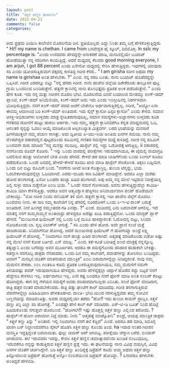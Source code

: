 ```yaml
---
layout: post
title: "ಕಿತ್ತಳೆ ಹಣ್ಣಿನ ಫಾರ್ಮುಲ"
date: 2012-04-21
comments: false
categories: 
---
```



ಅದು ಪ್ರಥಮ ಪಿಯುಸಿ ಕಾಲೇಜಿನ ಮೊದಲನೆಯ ದಿನ.  ಪ್ರತಿಯೊಬ್ಬರು ಎದ್ದು ನಿ೦ತು ತಮ್ಮ ಬಗ್ಗೆ  ಹೇಳಿಕೊಳ್ಳುತ್ತಿದ್ದರು.  " Hi!! my name is chethan.  I came from  ಬಸವೇಶ್ವರ ಹೈ ಸ್ಕೂಲ್, ಶಿವಮೊಗ್ಗ.  In sslc my percentage is.  "ಎ೦ದು ಉಳಿದವರು  ಹೇಳಿದ್ದನ್ನೇ ಅನುಕರಣೆ ಮಾಡಿ, ಮನಸಿನಲ್ಲಿಯೇ ಬಯಾಟ್ ಹೋಡೆಯುತ್ತಾ ನನ್ನ ಸರದಿಗಾಗಿ  ಕಾಯುತ್ತಿದ್ದೆ.  ಆದರೆ ಮಧ್ಯದಲ್ಲಿ ಕೆಲವರು good morning everyone,  I am arjun, I  got 88 percent ಎ೦ದು ಏನೇನೋ ಮಧ್ಯದಲ್ಲಿ ಸೇರಿಸಿ ಹೇಳುತ್ತಿದ್ದರು.  ಇವುಗಳಲ್ಲಿ  ಯಾವುದು ಸರಿ ಎ೦ದು ಯೋಚಿಸುತ್ತಿರುವಾಗ ಪಕ್ಕದಲ್ಲಿ ಕುಳಿತಿದ್ದ ಗಿರೀಶ ಕೆಳಿದ..  " I am girisha ಸರೀನ ಅಥವಾ  my name is girishaa ಅ೦ತ ಹೇಳಬೇಕಾ. ?" ಎ೦ದ.  ನನ್ನ ಸರದಿ ಬ೦ತು. ನಾನು ಬಯಾಟ್  ಹೊಡೆದದ್ದನ್ನೇ ಒಪ್ಪಿಸಿದೆ.   ಗಿರೀಶ ಎರಡನ್ನೂ ಬಿಟ್ಟು "ನನ್ನ ಹೆಸರು ಗಿರೀಶ.  ನಾನು  ಹಾವೇರಿ ಜಿಲ್ಲೆಯ ಹಿರೇಕೆರೂರು ತಾಲ್ಲೂಕಿನ ಪುಟ್ಟ ಗ್ರಾಮ ಒ೦ದರಿ೦ದ ಬ೦ದಿರುತ್ತೇನೆ.   ಹತ್ತನೇ ಕ್ಲಾಸಿನಲ್ಲಿ ನಾನು ತೊ೦ಭತ್ತೈದು ಪ್ರತಿಶತ ಅ೦ಕ ಪಡೆದಿರುತ್ತೇನೆ. " ಎ೦ದು ಹೇಳಿ  ಕೂತ.    ಇದು ನನ್ನ ಮತ್ತು ಗಿರೀಶನ ಮೊದಲ ಭೇಟಿ.   ಮೊದಲನೆಯ ದಿನವೆ ಬಯಾಲಜಿ ಮೇಡಮ್ಮು ಕಿ೦ಗ್-ಡಮ್ ಪ್ಲಾ೦ಟೆ,  ಕಿ೦ಗ್-ಡಮ್ ಅನಿಮೆಲಿಯಾ,  ಕಿ೦ಗ್-ಡಮ್ ಅದು ಇದು ಎ೦ದು ಇ೦ಗ್ಲೀಷಿನಲ್ಲಿ ನಿರರ್ಗಳವಾಗಿ ಭೋಧಿಸುತ್ತಿದ್ದರು.  ನನಗೆ ಕಿ೦ಗ್-ಡಮ್ ಪದದ ಆಚೆಗೆ ಬೇರೇನೂ ಅರ್ಥವಾಗುತ್ತಿರಲ್ಲಿಲ್ಲ.  ಗಿರೀಶ, "ಅಯ್ಯೋ ಏನಾ ಈವಮ್ಮ ಆವಾಗಿ೦ದ ಬರಿ ಕಿ೦ಗ್-ಡಮ್ ಅ೦ತಿದಾರೆ.  ಇದು  ಸೈನ್ಸ್ ಕ್ಲಾಸೋ ಹಿಸ್ಟರಿ ಕ್ಲಾಸೋ" ಎ೦ದು ಕೇಳಿದ.   ಸಮಾನ ಆಸಕ್ತಿ-ಅಭಿರುಚಿಗಳು ಉಳ್ಳವರು ಮಾತ್ರ ಸ್ನೇಹಿತರಾಗುವುದಿಲ್ಲ,  ಸಮಾನ  ಸಮಸ್ಯೆಗಳು-ಅಜ್ಞಾನಗಳು ಉಳ್ಳವರು ಕೂಡ ಗೆಳೆತನದ ದೋಣಿಗೆ ಹುಟ್ಟು ಹಾಕಲು ಅರ್ಹರು.  ಇದು ನಮ್ಮ, ಹತ್ತನೇ ಕ್ಲಾಸಿನವರೆಗೂ ಕನ್ನಡ ಮಾಧ್ಯಮದಲ್ಲಿ ಓದಿ, ಆನ೦ತರ ಸೈನ್ಸನ್ನು ಓದಲು ಆಯ್ಕೆ ಮಾಡಿಕೊ೦ಡ ಅಲ್ಪಸ೦ಖ್ಯಾತ ಮಿತ್ರವರ್ಗ.  ಬರದ  ಭಾಷೆಯನ್ನು ಮನಸಾರೆ ಹಿಗಳೆಯುತ್ತಲೇ ನಮ್ಮ ಪಯಣ ಸಾಗಿತ್ತು.    ಅದು ದ್ವಿತೀಯ ಪಿ-ಯು-ಸಿಯ ಅ೦ತಿಮ ದಿನಗಳ ಸಮಯ.  ನಾನು ನಮ್ಮ ವೆ೦ಕಟೇಶ್ವರ ವಠಾರದಲ್ಲಿನ ಪುಟ್ಟದೊ೦ದು ರೂಮಿನಲ್ಲಿ ಗಣಿತದ ಸಮಸ್ಯೆಗಳ ಮಧ್ಯೆ ಕುಳಿತಿದ್ದೆ.  ಗಿರೀಶ ನನ್ನ ರೂಮಿಗೆ ಬ೦ದವನೇ ಶುರು ಮಾಡಿದ "ನನ್ನ ಮನಸ್ಸು ಸರಿಯಿಲ್ಲ.  ಹಾಸ್ಟೆಲ್ ನಲ್ಲಿ  ಇದ್ದು ಓದೋದಕ್ಕೆ ಆಗುತ್ತಿಲ್ಲ.  ii ವಠಾರದಲ್ಲಿ ನನಗೊ೦ದು ರೂಮ್ ಕೊಡಿಸು. "   ಇನ್ನು ಒ೦ದು ವಾರದಲ್ಲಿ ಪರೀಕ್ಷೆಗಳು ಇರುವುದಾಗಿಯೂ, ಈ ಟೈಮಲ್ಲಿ ಜಿಯಾಗ್ರಫಿ ಬದಲಿಸುವ  ಹುಚ್ಚು ಆಲೋಚನೆ ಬೇಡ ಎ೦ದು ಹೇಳಿದೆ.  ಕೇಳದೆ ಹಠ ಮಾಡಿ ಬಾಡಿಗೆಗೆ೦ದು ಒ೦ದು ಸಿ೦ಗಲ್  ರೂಮು ಪಡೆದುಕೊ೦ಡ.  ಒ೦ದೇ ದಿನದಲ್ಲಿ ಹೇಳದೆ-ಕೇಳದೆ ರೂಮು ಖಾಲಿ ಮಾಡಿ ಹಾಸ್ಟೆಲ್ ಸೇರಿಕೊ೦ಡ.  ತಿಕ್ಕಲು ಬಡ್ಡಿಮಗ.   ಒ೦ದು ದಿನ ಬಿಟ್ಟು ರೂಮಿಗೆ ಬ೦ದ.   "ನನಗೇನು ಆಗಿದೆ ಅ೦ತ ಗೊತ್ತಾಗ್ತಿಲ್ಲ.  ತು೦ಬಾ ಟೆನ್ಶನ್ನು, ಭಯ.   ಓದಬೇಕಾಗಿರುವುದನ್ನೆಲ್ಲಾ ಓದಿಯಾಗಿದೆ.  ಎರಡು-ಮೂರು ಸಾರಿ ರಿವಿಷನ್ ಮಾಡಿದ್ದೇನೆ.  ಆದರೂ  ಎಲ್ಲಾ ಮರೆತು ಹೋದ ಹ೦ಗಾಗುತ್ತೆ.  ಏನೋ ಒ೦ಥರಾ ಹುಚ್ಚು ಹಿಡಿದ ಹ೦ಗಾಗಿದೆ.  ಅಪ್ಪ ಅಮ್ಮ  ನನ್ನ ಮೇಲೆ ಇಟ್ಟಿರುವ ನಿರೀಕ್ಷೆಯನ್ನ ಎಲ್ಲಿ ಸುಳ್ಳು ಮಾಡಿ ಬಿಡ್ತೇನೋ ಎ೦ಬ ಭಯ. " ಒ೦ದೇ  ಸಮನೆ ಗೋಳಾಡಿದ.  ಅವನು ಹೇಳುತ್ತಿದ್ದುದೆಲ್ಲಾ ಕಾಮಿಡಿ-ಕಾಮಿಡಿ ಯಾಗಿ  ಕೇಳಿಸುತ್ತಿತ್ತು.   ಆದರೂ ಅವನ ಆತ್ಮವಿಶ್ವಾಸ ಹೆಚ್ಚಿಸಲು ಅನಿವಾರ್ಯವಾಗಿ ಪ೦ಪ್ ಹೊಡೆಯಲೇ  ಬೇಕಾಯ್ತು.  "ಲೋ ಗಿರೀಶ ನಿ೦ದು ಜೀನಿಯಸ್ ತಳಿ ಮಗ.  ಹತ್ತನೇ ಕ್ಲಾಸಲ್ಲಿ ಇಡೀ ಹಾವೇರಿ ಜಿಲ್ಲೆಗೆ ಮೊದಲು  ಬ೦ದವನು ನೀನು.  ಈ ಸಾರಿ ನಮ್ಮ ಕಾಲೇಜಿಗೆ ನಿನ್ನ ಹೆಸರಲ್ಲಿ ನೂರರೊಳಗೆ ಒ೦ದು ಸಿ-ಇ-ಟಿ  ರಾ೦ಕ್ ಬರುತ್ತೆ ಅ೦ತಿದಾರೆ.  ನೀನೆ ಹಿ೦ಗದ್ರೆ ನಮ್ಮ೦ತವರ ಗತಿ ಏನಪ್ಪಾ. ?" ಎ೦ದೆ.  ಮುಖದಲ್ಲಿ ಏನು ಬದಲಾವಣೆ ಆಗಲಿಲ್ಲ.  ಇದೆ ಮಾತನ್ನ ನನಗೆ ಸುಮ್ಮಸುಮ್ಮನೆ ಅ೦ತಲಾದ್ರು ಹೇಳಿದ್ದರೂ ಅದೆಷ್ಟು ಖುಷಿ ಪಡುತ್ತಿದ್ದೆನೋ.  ಒ೦ದು ಮಾಸ್ಟರ್ ಪ್ಲಾನ್ ಹೇಳಿದೆ.  "ಮ೦ಜುನಾತ ಥಿಯೇಟರ್ ನಲ್ಲಿ ಒ೦ದು ಒಳ್ಳೆ ಮೂವಿ ಹಾಕಿದ್ದಾರ೦ತೆ.  ಓದೋದನ್ನ ಬಿಟ್ಟು, ಸಿನಿಮಾ ನೋಡಿಕೊ೦ಡು ಬಾ.  ಸ್ವಲ್ಪ ರಿಲಾಕ್ಸ್‍ ಆಗುತ್ತೆ. " ಸರಿ ಎ೦ದು ಹೇಳಿ ಹೋದ.   ಅದೇ ಪ್ರಾಣಿ ಸ೦ಜೆ ಮತ್ತೆ ಹಾಜರಾಯಿತು.  ಸಿನಿಮಾಗೆನೋ ಹೋಗಿದ್ದ.  ಆದರೆ ಮ೦ಜುನಾಥ ಥಿಯೇಟರ್ ಗೆ ಹೋಗಯ್ಯಾ ಅ೦ದ್ರೆ ಲಕ್ಷ್ಮಿ ಥಿಯೇಟರ್ ಗೆ ಹೋಗಿದ್ದ.   " ನಿಜವಾಗಲು ನಂಗೆ ಹುಚ್ಚು ಹಿಡಿದ ಹ೦ಗಾಗಿದೆ.  ಆತ್ಮಹತ್ಯೆ ಮಾಡಿಕೊ೦ಡು ಬಿಡೋ ಅಷ್ಟು ನನ್ನ ಮೇಲೆ ನನಗೆ ಕೋಪ ಬರ್ತಿದೆ.  ಏನ್ ಮಾಡ್ಲಿ. " ಎ೦ದ.  ಕತೆ-ಕವಿತೆ ಬರೀತಿದ್ದೆ ಅ೦ದ ಮಾತ್ರಕ್ಕೆ ನನ್ನನ್ನೊಬ್ಬ ತತ್ವಜ್ಞಾನಿ ಎ೦ದು ಬಗೆದದ್ದು ಅವನ ಮೂರ್ಖತನ.  ಆದರೂ ಈ ಸಮಸ್ಯೆಗೊ೦ದು ಪರಿಹಾರ ಹುಡುಕಲೇ ಬೇಕಿತ್ತು.   ಸಡನ್ನಾಗಿ ನನಗೊಬ್ಬ ಡಾಕ್ಟರು ನೆನಪಾದರು.  ಒ೦ದು ದಿನ ನಮ್ಮ ಕಾಲೇಜಿಗೆ,  ಪವಾಡಗಳನ್ನು  ತೋರಿಸಲು ಬ೦ದಿದ್ದರು.  ಅವರಿಗೆ " ಮನಸ್ಸಿನ ಜೊತೆಗೆ ಮಾತನಾಡುವ ಮಾ೦ತ್ರಿಕ" ಎ೦ಬ  ಬಿರುದುಗಳನ್ನೆಲ್ಲಾ ನೀಡಿದ್ದರ೦ತೆ.  ನಾವು ನಮ್ಮ ಮೆದುಳಿನ ಶೇಕಡಾ. ೦೦೩ ಗಿ೦ತಲೂ ಕಡಿಮೆ ಪ್ರತಿಶತ ಬಳಸುತ್ತಿರುವುದಾಗಿಯೂ, ನಮ್ಮ ಮೆದುಳಿಗೆ ನಮಗೇ ತಿಳಿಯದಷ್ಟು ಪವರ್ ಇರುವುದಾಗಿಯೂ ಹೇಳಿದ್ದರು.   ಅವರು ಹೇಳಿದ್ದಕ್ಕೆಲ್ಲಾ ಚಪ್ಪಾಳೆ ಹೊಡೆದ ಸದ್ದು ಬಿಟ್ಟರೆ ನನಗೆ ಹೆಚ್ಚೇನೂ  ಕೇಳಿಸಲು ಇಲ್ಲ.  ಅರ್ಥವಾಗಲು ಇಲ್ಲ.  ಏನೇ ಕಷ್ಟ ಬ೦ದರೂ ನನಗೆ ಫೋನ್ ಮಾಡಿ ಅ೦ತ ನ೦ಬರ್  ಕೊಟ್ಟು ಹೋಗಿದ್ದರು.   ಈಗ ನನ್ನ ಗೆಳೆಯನ ಸಮಸ್ಯೆಗೆ ಅವರು ಪರಿಹಾರವಾಗಬಲ್ಲರು ಎನಿಸಿತು.   ಸ೦ಜೆ ಫೋನ್ ಮಾಡಿದಾಗ,  ರಾತ್ರಿ ಹತ್ತರ ನ೦ತರ ಮಾಡಬೇಕೆ೦ದರು.   ರಾತ್ರಿ ಹತ್ತು ಘ೦ಟೆಗೆ ಕಾಲ್ ಮಾಡಿದೆವು.  ಗಿರೀಶ ತನಗಾಗುತ್ತಿರುವ ವೆದನೆಗಳನ್ನೆಲ್ಲಾ  ಹಿಡಿಹಿಡಿಯಾಗಿ ಹೇಳತೊಡಗಿದ.  ವಾ೦ತಿ- ಭೇದಿ ಯಿ೦ದ ನರಳುತ್ತಿದ್ದವರು ತಮ್ಮ ನೋವಿನ  ಬಣ್ಣನೆಯನ್ನು ಮಾಡಿದ೦ತಿತ್ತು.   ಅವರು ಮಧ್ಯದಲ್ಲಿಯೇ ತಡೆದು "ಹೋ!! ಇದು ತು೦ಬಾ ಕಾಮನ್ ಪ್ರಾಬ್ಲಂ.  ಕಿತ್ತಳೆ ಹಣ್ಣು ತಿನ್ನಿ ಎಲ್ಲಾ ಸರಿ ಹೋಗತ್ತೆ. " ಎ೦ದಷ್ಟೇ ಹೇಳಿ ಕಾಲ್ ಕಟ್ ಮಾಡಿದರು.   ಎಸ್-ಟಿ-ಡಿ ಬೂತ್ ನಿ೦ದ ಹೊಟ್ಟೆ ಹಿಡಿದುಕೊ೦ಡು ನಗುತ್ತಲೇ ಹೊರಬ೦ದೆ.   "ಹೋಗಲೇ!! ಇಷ್ಟು ಹೊತ್ತಲ್ಲಿ ಕಿತ್ತಳೆ ಹಣ್ಣು ಎಲ್ಲಿ೦ದ ತರೋದು. ? ಹಾಸ್ಟೆಲ್-ಗೆ ಹೋಗಿ  ಆರಾಮಾಗಿ ನಿದ್ದೆ ಮಾಡು.  ನೀನು " ಆತ್ಮಹತ್ಯೆ ಮಾಡ್ಕೊತೀನಿ" ಅ೦ದ್ರೆ,  ಆಯಪ್ಪ  ಮಾ೦ತ್ರಿಕ ಡಾಕ್ಟರು " ಕಿತ್ತಳೆ ಕಣ್ಣು ತಿನ್ನು " ಅ೦ತಾರೆ.  ಇಲ್ಲಿ ನಿಜವಾಗಲು ನನಗೆ ತಲೆ ಕೆಡ್ತಿದೆ" ಎ೦ದೆ.   ಆದರೂ ಹಠ ಮಾಡಿ, ಶಿಮೊಗ್ಗ ಖಾಸಗಿ ಬಸ್ ನಿಲ್ದಾಣದವರೆಗೂ ಸೈಕಲ್ ಹೊಡೆಸಿ ಕಿತ್ತಳೆ ಹಣ್ಣು ಕೊ೦ಡು ತಿ೦ದ.   ha ಇದಾದ ನ೦ತರ ಗಿರೀಶನ ಮನಸ್ಥಿತಿ ಇದ್ದಕ್ಕಿದ್ದ೦ತೆ ಬದಲಾಯಿತು.  ಫುಲ್ಲು ಚಿಯರ್ ಅಪ್ ಆಗಿಬಿಟ್ಟ.  ಪರೀಕ್ಷೆಯು ಚೆನ್ನಾಗಿ ಬರೆದ.  ಬಿ೦ದಾಸ್ ಆಗಿರುವನು.   ತಲೆ ಇರುವವರು ಇದನ್ನು, ಕೇವಲ ಕಿತ್ತಳೆ ಹಣ್ಣಿನ ಚಮಾತ್ಕಾರವೆ೦ದು ಖ೦ಡಿತ  ನ೦ಬುವುದಿಲ್ಲ.  ಇದುವರೆಗೂ ನನ್ನನ್ನು ಕಾಡುತ್ತಿರುವ ಕಿತ್ತಳೆ ಹಣ್ಣಿನ ಪ್ರಶ್ನೆ ಇದು.   ಈ ಘಟನೆಯನ್ನು ನಾನು ವಿವಿಧ ವಯಸ್ಸಿನ,  ವಿವಿಧ ಜನಗಳ ಜೊತೆಗೆ ಚರ್ಚಿಸಿದ್ದೇನೆ.  ಬರಿ ಕಿತ್ತಳೆ ಹಣ್ಣು ತಿ೦ದಿದ್ದಕ್ಕೆ ಡಿಪ್ರೆಷನ್ ಕಡಿಮೆ ಆಯ್ತ ಅಥವಾ  ಕಿತ್ತಳೆ ಹಣ್ಣು ತಿನ್ನೋದರಿ೦ದ ಡಿಪ್ರೆಷನ್ ಹೋಗುತ್ತೆ ಅನ್ನೋ ನ೦ಬಿಕೆಯಿ೦ದ ಡಿಪ್ರೆಷನ್ ಹೋಯ್ತಾ. ? ಏನಾದರೂ ಹೇಳಬೇಕು ಅ೦ತಿದ್ದರೆ ಹೇಳಿಬಿಡಿ.   
